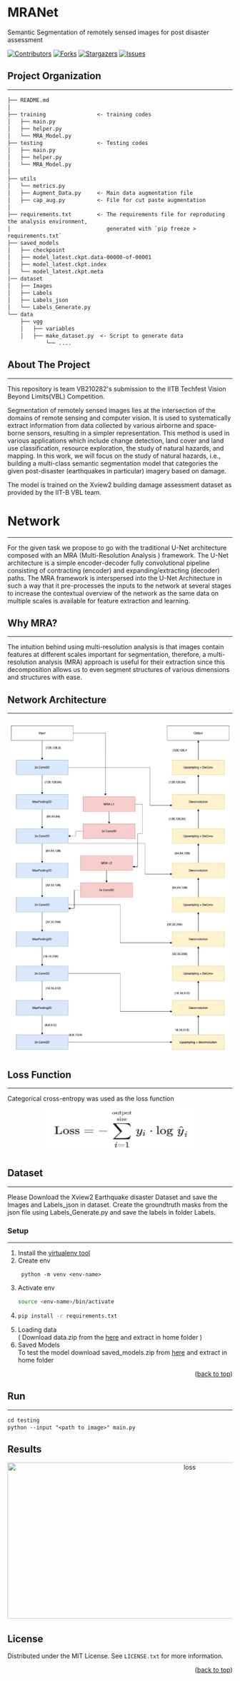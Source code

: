 # MRANet
Semantic Segmentation of remotely sensed images for post disaster assessment


<div id="top"></div>
<!--
*** Thanks for checking out the Best-README-Template. If you have a suggestion
*** that would make this better, please fork the repo and create a pull request
*** or simply open an issue with the tag "enhancement".
*** Don't forget to give the project a star!
*** Thanks again! Now go create something AMAZING! :D
-->



<!-- PROJECT SHIELDS -->
<!--
*** I'm using markdown "reference style" links for readability.
*** Reference links are enclosed in brackets [ ] instead of parentheses ( ).
*** See the bottom of this document for the declaration of the reference variables
*** for contributors-url, forks-url, etc. This is an optional, concise syntax you may use.
*** https://www.markdownguide.org/basic-syntax/#reference-style-links
-->
[![Contributors][contributors-shield]][contributors-url]
[![Forks][forks-shield]][forks-url]
[![Stargazers][stars-shield]][stars-url]
[![Issues][issues-shield]][issues-url]




## Project Organization
-------
    ├── README.md       
    │   
    ├── training                <- training codes
    │   ├── main.py
    │   ├── helper.py
    │   └── MRA_Model.py
    ├── testing                 <- Testing codes
    │   ├── main.py
    │   ├── helper.py
    │   └── MRA_Model.py
    │
    ├── utils
    │   └── metrics.py
    │   ├── Augment_Data.py     <- Main data augmentation file
    │   ├── cap_aug.py          <- File for cut paste augmentation
    │
    ├── requirements.txt        <- The requirements file for reproducing the analysis environment,
    │                              generated with `pip freeze > requirements.txt`
    ├── saved_models                  
    │   ├── checkpoint
    │   ├── model_latest.ckpt.data-00000-of-00001
    │   ├── model_latest.ckpt.index
    │   └── model_latest.ckpt.meta
    |── dataset                 
    │   ├── Images
    │   ├── Labels
    │   ├── Labels_json
    │   └── Labels_Generate.py
    └── data
        ├── vgg
        │   ├── variables
        │   ├── make_dataset.py  <- Script to generate data
                └── ....
        



<!-- ABOUT THE PROJECT -->
## About The Project
-------

This repository is team VB210282's submission to the IITB Techfest Vision Beyond Limits(VBL) Competition.

Segmentation of remotely sensed images lies at the intersection of the domains of remote sensing and computer vision. It is used to systematically extract information from data collected by various airborne and space-borne sensors, resulting in a simpler representation. This method is used in various applications which include change detection, land cover and land use classification, resource exploration, the study of natural hazards, and mapping. In this work, we will focus on the study of natural hazards, i.e., building a multi-class semantic segmentation model that categories the given post-disaster (earthquakes in particular) imagery based on damage. 

The model is trained on the Xview2 building damage assessment dataset as provided by the IIT-B VBL team.

# Network
-------

For the given task we propose to go with the traditional U-Net architecture composed with an MRA (Multi-Resolution Analysis ) framework. The U-Net architecture is a simple encoder-decoder fully convolutional pipeline consisting of contracting (encoder) and expanding/extracting (decoder) paths. 
The MRA framework is interspersed into the U-Net Architecture in such a way that it pre-processes the inputs to the network at several stages to increase the contextual overview of the network as the same data on multiple scales is available for feature extraction and learning. 


## Why MRA? 
-------

The intuition behind using multi-resolution analysis is that images contain features at different scales important for segmentation, therefore, a multi-resolution analysis (MRA) approach is useful for their extraction since this decomposition allows us to even segment structures of various dimensions and structures with ease.


## Network Architecture
-------

<p align="center">
  <img src="assets/network_architecture.png" width="550" height="750" title="network">
</p>

## Loss Function
-------

Categorical cross-entropy was used as the loss function

<p align="center">
  <img src="assets/loss.png" width="350" height="100" title="loss">
</p>

## Dataset
-------

Please Download the Xview2 Earthquake disaster Dataset and save the Images and Labels_json in dataset. Create the groundtruth masks from the json file using Labels_Generate.py and save the labels in folder Labels.


### Setup
-------

1. Install the [virtualenv tool](https://pypi.org/project/virtualenv-tools/)
2. Create env
   ```
    python -m venv <env-name>
   ```
3. Activate env
   ```sh
   source <env-name>/bin/activate
   ```
4. ```sh
   pip install -r requirements.txt
   ```
5. Loading data <br>( Download data.zip from the [here](https://drive.google.com/drive/u/1/folders/1rNZOSgXUMRIO5JUhLPWkwlid3cD-irot) and extract in home folder )
6. Saved Models <br>
   To test the model download saved_models.zip from [here](https://drive.google.com/drive/u/1/folders/1rNZOSgXUMRIO5JUhLPWkwlid3cD-irot) and extract in home folder

<p align="right">(<a href="#top">back to top</a>)</p>


## Run
-------

```
cd testing
python --input "<path to image>" main.py
```

## Results

<p align="center">
  <img src="assets/results.png" width="800" height="350" title="loss">
</p>

<!-- LICENSE -->
## License

Distributed under the MIT License. See `LICENSE.txt` for more information.

<p align="right">(<a href="#top">back to top</a>)</p>





<!-- MARKDOWN LINKS & IMAGES -->
<!-- https://www.markdownguide.org/basic-syntax/#reference-style-links -->
[contributors-shield]: https://img.shields.io/github/contributors/ARamachandran2000/MRANet.svg?style=for-the-badge
[contributors-url]: https://github.com/ARamachandran2000/MRANet/graphs/contributors
[forks-shield]: https://img.shields.io/github/forks/ARamachandran2000/MRANet.svg?style=for-the-badge
[forks-url]: https://github.com/ARamachandran2000/MRANet/network/members
[stars-shield]: https://img.shields.io/github/stars/ARamachandran2000/MRANet.svg?style=for-the-badge
[stars-url]: https://github.com/ARamachandran2000/MRANet/stargazers
[issues-shield]: https://img.shields.io/github/issues/ARamachandran2000/MRANet.svg?style=for-the-badge
[issues-url]: https://github.com/ARamachandran2000/MRANet/issues
[product-screenshot]: images/screenshot.png

